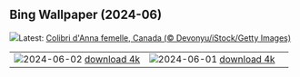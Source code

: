 ## Bing Wallpaper (2024-06)
![](https://www.bing.com/th?id=OHR.Annahummingbird_FR-CA8241563855_UHD.jpg&w=1000)Latest: [Colibri d'Anna femelle, Canada (© Devonyu/iStock/Getty Images)](https://www.bing.com/th?id=OHR.Annahummingbird_FR-CA8241563855_UHD.jpg)

|      |      |      |
| :----: | :----: | :----: |
|![](https://www.bing.com/th?id=OHR.PrideMonthSF_FR-CA1534901831_UHD.jpg&pid=hp&w=384&h=216&rs=1&c=4)2024-06-02 [download 4k](https://www.bing.com/th?id=OHR.PrideMonthSF_FR-CA1534901831_UHD.jpg)|![](https://www.bing.com/th?id=OHR.YorkshireDalesNP_FR-CA1216487634_UHD.jpg&pid=hp&w=384&h=216&rs=1&c=4)2024-06-01 [download 4k](https://www.bing.com/th?id=OHR.YorkshireDalesNP_FR-CA1216487634_UHD.jpg)|